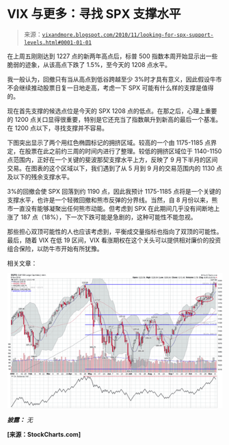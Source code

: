 <!--yml

类别：未分类

日期：2024-05-18 16:59:07

-->

# VIX 与更多：寻找 SPX 支撑水平

> 来源：[`vixandmore.blogspot.com/2010/11/looking-for-spx-support-levels.html#0001-01-01`](http://vixandmore.blogspot.com/2010/11/looking-for-spx-support-levels.html#0001-01-01)

在上周五刚刚达到 1227 点的新两年高点后，标普 500 指数本周开始显示出一些脆弱的迹象，从该高点下跌了 1.5%，至今天的 1208 点水平。

我一般认为，回撤只有当从高点到低谷跨越至少 3%时才具有意义，因此假设牛市不会继续推动股票日复一日地走高，考虑一下 SPX 可能有什么样的支撑是值得的。

现在首先支撑的候选点位是今天的 SPX 1208 点的低点。在那之后，心理上重要的 1200 点关口显得很重要，特别是它还充当了指数飙升到新高的最后一个基准。在 1200 点以下，寻找支撑并不容易。

下图突出显示了两个用红色椭圆标记的拥挤区域。较高的一个由 1175-1185 点界定，在股票在此之前约三周的时间内进行了整理。较低的拥挤区域位于 1140-1150 点范围内，正好在一个关键的斐波那契支撑水平上方，反映了 9 月下半月的区间交易。在图表的这个区域以下，我们遇到了从 5 月到 9 月的交易范围内的 1130 点及以下的残余支撑水平。

3%的回撤会使 SPX 回落到约 1190 点，因此我预计 1175-1185 点将是一个关键的支撑水平，也许是一个轻微回撤和熊市反弹的分界线。当然，自 8 月份以来，熊市一直没有能够凝聚出任何熊市动能。但考虑到 SPX 在此期间几乎没有间断地上涨了 187 点（18%），下一次下跌可能是急剧的，这种可能性不能忽视。

那些担心双顶可能性的人也应该考虑到，平衡成交量指标也指向了双顶的可能性。最后，随着 VIX 在低 19 区间，VIX 看涨期权在这个关头可以提供相对廉价的投资组合保险，以防牛市开始有所犹豫。

相关文章：

![](img/07a0d3e0d6fcffc148805661c4ef4fd6.png)

***披露：*** *无*

**[来源：StockCharts.com]**

